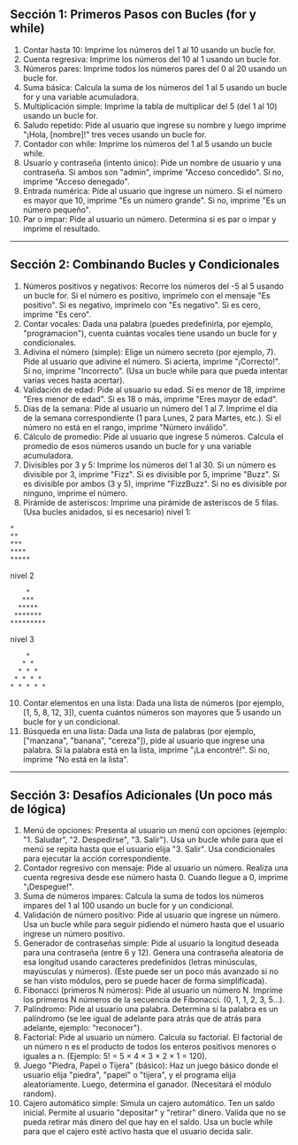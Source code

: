 ## Sección 1: Primeros Pasos con Bucles (for y while)

1. Contar hasta 10: Imprime los números del 1 al 10 usando un bucle for.
2. Cuenta regresiva: Imprime los números del 10 al 1 usando un bucle for.
3. Números pares: Imprime todos los números pares del 0 al 20 usando un bucle for.
4. Suma básica: Calcula la suma de los números del 1 al 5 usando un bucle for y una variable acumuladora.
5. Multiplicación simple: Imprime la tabla de multiplicar del 5 (del 1 al 10) usando un bucle for.
6. Saludo repetido: Pide al usuario que ingrese su nombre y luego imprime "¡Hola, [nombre]!" tres veces usando un bucle for.
7. Contador con while: Imprime los números del 1 al 5 usando un bucle while.
8. Usuario y contraseña (intento único): Pide un nombre de usuario y una contraseña. Si ambos son "admin", imprime "Acceso concedido". Si no, imprime "Acceso denegado".
9. Entrada numérica: Pide al usuario que ingrese un número. Si el número es mayor que 10, imprime "Es un número grande". Si no, imprime "Es un número pequeño".
10. Par o impar: Pide al usuario un número. Determina si es par o impar y imprime el resultado.

---

## Sección 2: Combinando Bucles y Condicionales

1. Números positivos y negativos: Recorre los números del -5 al 5 usando un bucle for. Si el número es positivo, imprímelo con el mensaje "Es positivo". Si es negativo, imprímelo con "Es negativo". Si es cero, imprime "Es cero".
2. Contar vocales: Dada una palabra (puedes predefinirla, por ejemplo, "programacion"), cuenta cuántas vocales tiene usando un bucle for y condicionales.
3. Adivina el número (simple): Elige un número secreto (por ejemplo, 7). Pide al usuario que adivine el número. Si acierta, imprime "¡Correcto!". Si no, imprime "Incorrecto". (Usa un bucle while para que pueda intentar varias veces hasta acertar).
4. Validación de edad: Pide al usuario su edad. Si es menor de 18, imprime "Eres menor de edad". Si es 18 o más, imprime "Eres mayor de edad".
5. Días de la semana: Pide al usuario un número del 1 al 7. Imprime el día de la semana correspondiente (1 para Lunes, 2 para Martes, etc.). Si el número no está en el rango, imprime "Número inválido".
6. Cálculo de promedio: Pide al usuario que ingrese 5 números. Calcula el promedio de esos números usando un bucle for y una variable acumuladora.
7. Divisibles por 3 y 5: Imprime los números del 1 al 30. Si un número es divisible por 3, imprime "Fizz". Si es divisible por 5, imprime "Buzz". Si es divisible por ambos (3 y 5), imprime "FizzBuzz". Si no es divisible por ninguno, imprime el número.
8. Pirámide de asteriscos: Imprime una pirámide de asteriscos de 5 filas. (Usa bucles anidados, si es necesario)
nivel 1:
```
*
**
***
****
*****
```
nivel 2
```
    *
   ***
  *****
 *******
*********
```
nivel 3
```
    *
   * *
  * * *
 * * * *
* * * * *
```
10. Contar elementos en una lista: Dada una lista de números (por ejemplo, [1, 5, 8, 12, 3]), cuenta cuántos números son mayores que 5 usando un bucle for y un condicional.
11. Búsqueda en una lista: Dada una lista de palabras (por ejemplo, ["manzana", "banana", "cereza"]), pide al usuario que ingrese una palabra. Si la palabra está en la lista, imprime "¡La encontré!". Si no, imprime "No está en la lista".

---

## Sección 3: Desafíos Adicionales (Un poco más de lógica)

1. Menú de opciones: Presenta al usuario un menú con opciones (ejemplo: "1. Saludar", "2. Despedirse", "3. Salir"). Usa un bucle while para que el menú se repita hasta que el usuario elija "3. Salir". Usa condicionales para ejecutar la acción correspondiente.
2. Contador regresivo con mensaje: Pide al usuario un número. Realiza una cuenta regresiva desde ese número hasta 0. Cuando llegue a 0, imprime "¡Despegue!".
3. Suma de números impares: Calcula la suma de todos los números impares del 1 al 100 usando un bucle for y un condicional.
4. Validación de número positivo: Pide al usuario que ingrese un número. Usa un bucle while para seguir pidiendo el número hasta que el usuario ingrese un número positivo.
5. Generador de contraseñas simple: Pide al usuario la longitud deseada para una contraseña (entre 6 y 12). Genera una contraseña aleatoria de esa longitud usando caracteres predefinidos (letras minúsculas, mayúsculas y números). (Este puede ser un poco más avanzado si no se han visto módulos, pero se puede hacer de forma simplificada).
6. Fibonacci (primeros N números): Pide al usuario un número N. Imprime los primeros N números de la secuencia de Fibonacci. (0, 1, 1, 2, 3, 5...).
7. Palíndromo: Pide al usuario una palabra. Determina si la palabra es un palíndromo (se lee igual de adelante para atrás que de atrás para adelante, ejemplo: "reconocer").
8. Factorial: Pide al usuario un número. Calcula su factorial. El factorial de un número n es el producto de todos los enteros positivos menores o iguales a n. (Ejemplo: 5! = 5 × 4 × 3 × 2 × 1 = 120).
9. Juego "Piedra, Papel o Tijera" (básico): Haz un juego básico donde el usuario elija "piedra", "papel" o "tijera", y el programa elija aleatoriamente. Luego, determina el ganador. (Necesitará el módulo random).
10. Cajero automático simple: Simula un cajero automático. Ten un saldo inicial. Permite al usuario "depositar" y "retirar" dinero. Valida que no se pueda retirar más dinero del que hay en el saldo. Usa un bucle while para que el cajero esté activo hasta que el usuario decida salir.

